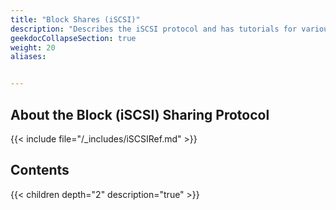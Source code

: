 ```yaml
---
title: "Block Shares (iSCSI)"
description: "Describes the iSCSI protocol and has tutorials for various configuration scenarios."
geekdocCollapseSection: true
weight: 20
aliases: 


---
```



## About the Block (iSCSI) Sharing Protocol

{{< include file="/_includes/iSCSIRef.md" >}}

## Contents

{{< children depth="2" description="true" >}}

